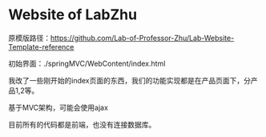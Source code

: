 # Website of LabZhu  

原模版路径：https://github.com/Lab-of-Professor-Zhu/Lab-Website-Template-reference

初始界面：./springMVC/WebContent/index.html

我改了一些刚开始的index页面的东西，我们的功能实现都是在产品页面下，分产品1,2等。

基于MVC架构，可能会使用ajax

目前所有的代码都是前端，也没有连接数据库。
